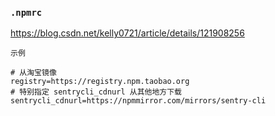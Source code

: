 ### `.npmrc`

https://blog.csdn.net/kelly0721/article/details/121908256

`示例`

```shell
# 从淘宝镜像
registry=https://registry.npm.taobao.org
# 特别指定 sentrycli_cdnurl 从其他地方下载
sentrycli_cdnurl=https://npmmirror.com/mirrors/sentry-cli
```

